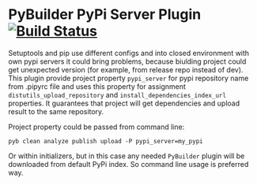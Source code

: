 PyBuilder PyPi Server Plugin [![Build Status](https://travis-ci.org/AlexeySanko/pybuilder_pypi_server.svg?branch=master)](https://travis-ci.org/AlexeySanko/pybuilder_pypi_server)
=======================

Setuptools and pip use different configs and into closed environment with own pypi servers it could bring
problems, because biulding project could get unexpected version (for example, from release repo instead of dev).
This plugin provide project property `pypi_server` for pypi repository name from .pipyrc file and uses
this property for assignment `distutils_upload_repository` and `install_dependencies_index_url` properties.
It guarantees that project will get dependencies and upload result to the same repository.

Project property could be passed from command line:
```
pyb clean analyze publish upload -P pypi_server=my_pypi
```

Or within initializers, but in this case any needed `PyBuilder` plugin 
will be downloaded from default PyPi index. So command line usage is preferred way.